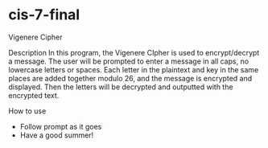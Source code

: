 # cis-7-final
Vigenere Cipher

Description
In this program, the Vigenere CIpher is used to encrypt/decrypt a message. The user will be prompted to enter a message in all caps, no lowercase letters or spaces. Each letter in the plaintext and key in the same places are added together modulo 26, and the message is encrypted and displayed. Then the letters will be decrypted and outputted with the encrypted text.

How to use
- Follow prompt as it goes
- Have a good summer!
